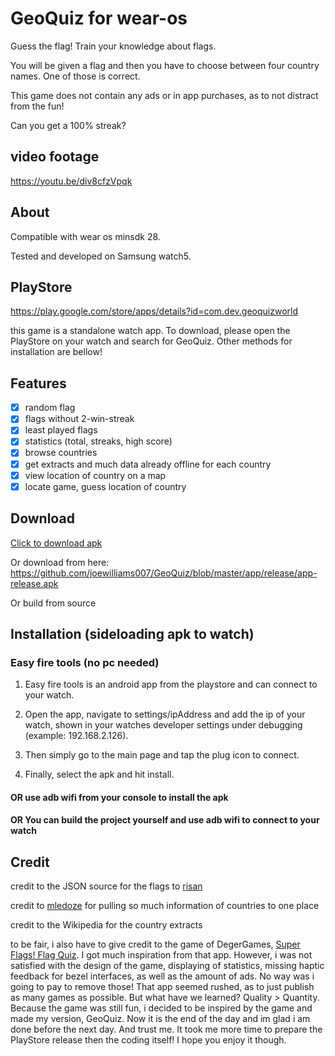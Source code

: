 # GeoQuiz for wear-os
Guess the flag! Train your knowledge about flags.

You will be given a flag and then you have to choose between four country names. One of those is correct.

This game does not contain any ads or in app purchases, as to not distract from the fun!

Can you get a 100% streak?

## video footage
https://youtu.be/div8cfzVpqk

## About
Compatible with wear os minsdk 28.

Tested and developed on Samsung watch5.

## PlayStore
https://play.google.com/store/apps/details?id=com.dev.geoquizworld

this game is a standalone watch app. To download, please open the PlayStore on your watch and search for GeoQuiz. Other methods for installation are bellow!

## Features
- [x] random flag
- [x] flags without 2-win-streak
- [x] least played flags
- [x] statistics (total, streaks, high score)
- [x] browse countries
- [x] get extracts and much data already offline for each country
- [x] view location of country on a map
- [x] locate game, guess location of country
## Download

[Click to download apk](https://github.com/joewilliams007/GeoQuiz/blob/master/app/release/app-release.apk?raw=true)

Or download from here: https://github.com/joewilliams007/GeoQuiz/blob/master/app/release/app-release.apk

Or build from source

## Installation (sideloading apk to watch)

### Easy fire tools (no pc needed)

1. Easy fire tools is an android app from the playstore and can connect to your watch.

2. Open the app, navigate to settings/ipAddress and add the ip of your watch, shown in your watches developer settings under debugging (example: 192.168.2.126).

3. Then simply go to the main page and tap the plug icon to connect.

4. Finally, select the apk and hit install.

#### OR use adb wifi from your console to install the apk

#### OR You can build the project yourself and use adb wifi to connect to your watch


## Credit
credit to the JSON source for the flags to [risan](https://github.com/risan/country-flag-emoji-json)

credit to [mledoze](https://github.com/mledoze/countries) for pulling so much information of countries to one place

credit to the Wikipedia for the country extracts

to be fair, i also have to give credit to the game of DegerGames, [Super Flags! Flag Quiz](https://play.google.com/store/apps/details?id=app.retro.quizza&hl=en&gl=US). I got much inspiration from that app. However, i was not satisfied with the design of the game, displaying of statistics, missing haptic feedback for bezel interfaces, as well as the amount of ads. No way was i going to pay to remove those! That app seemed rushed, as to just publish as many games as possible. But what have we learned? Quality > Quantity. Because the game was still fun, i decided to be inspired by the game and made my version, GeoQuiz. Now it is the end of the day and im glad i am done before the next day. And trust me. It took me more time to prepare the PlayStore release then the coding itself! I hope you enjoy it though. 
